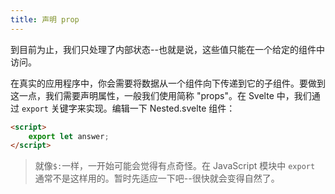 ```yaml
---
title: 声明 prop
---
```


到目前为止，我们只处理了内部状态--也就是说，这些值只能在一个给定的组件中访问。

在真实的应用程序中，你会需要将数据从一个组件向下传递到它的子组件。要做到这一点，我们需要声明属性，一般我们使用简称 "props"。在 Svelte 中，我们通过 `export` 关键字来实现。编辑一下 Nested.svelte 组件：

```html
<script>
	export let answer;
</script>
```

> 就像`$:`一样，一开始可能会觉得有点奇怪。在 JavaScript 模块中 `export` 通常不是这样用的。暂时先适应一下吧--很快就会变得自然了。
